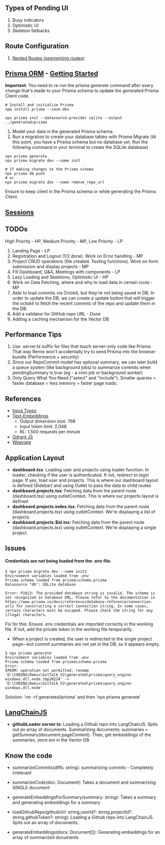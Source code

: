 ## Types of Pending UI
1. Busy indicators
2. Optimistic UI 
3. Skeleton fallbacks 

## Route Configuration
1. [Nested Routes (segmenting routes)](https://remix.run/docs/en/main/discussion/routes#what-is-nested-routing)


## [Prisma ORM](https://www.prisma.io/docs/getting-started/quickstart-sqlite) - [Getting Started](https://www.prisma.io/docs/getting-started)

__Important__: You need to re-run the prisma generate command after every change that's made to your Prisma schema to update the generated Prisma Client code.

```shell
# Install and initialize Prisma
npm install prisma --save-dev

npx prisma init --datasource-provider sqlite --output ../generated/prisma
```

1. Model your data in the generated Prisma schema. 
2. Run a migration to create your database tables with Prisma Migrate (At this point, you have a Prisma schema but no database yet. Run the following command in your terminal to create the SQLite database)

```shell 
npx prisma generate 
npx prisma migrate dev --name init
```

```shell
# If making changes to the Prisma schema
npx prisma db push
# or 
npx prisma migrate dev --name remove_repo_url 
```

Ensure to keep client in the Prisma schema or while generating the Prisma Client.

## [Sessions](https://remix.run/docs/en/main/utils/sessions#using-sessions)

## TODOs
High Priority - HP, Medium Priority - MP, Low Priority - LP
1. Landing Page - LP
2. Registration and Logout (1/2 done). Work on Error handling - MP
3. Project CRUD operations (file created. Testing functions). Work on form submission and display projects - MP
4. Fill Dashboard, Q&A, Meetings with components - LP
5. Lazy Loading and Skeletons, Optimistic UI - HP
6. Work on Data Fetching, where and why to load data in certain route - MP
7. Able to load commits via Octokit, but they're not being saved in DB. In order to update the DB, we can create a update button that will trigger the octokit to fetch the recent commits of the repo and update them in the DB.
8. Add a validator for GitHub repo URL - Done
9. Adding a caching mechanism  for the Vector DB

## Performance Tips
1. Use .server.ts suffix for files that touch server-only code like Prisma. That way Remix won't accidentally try to send Prisma into the browser bundle (Performance + security)
2. Since our RepoCommit model has optional summary, we can later build a queue system (like background jobs) to summarize commits when pendingSummary is true (eg - a cron job or background worker)
3. Only Query What You Need ("select" and "include"). Smaller queries = faster database = less memory = faster page loads.

## References
- [Input Types](https://www.w3schools.com/html/html_form_input_types.asp)
- [Text-Embeddings](https://ai.google.dev/gemini-api/docs/models#text-embedding)
    - Output dimension size: 768
    - Input token limit: 2,048
    - RL: 1,500 requests per minute
- [Qdrant JS](https://github.com/qdrant/qdrant-js)
- [Weaviate](https://weaviate.io/developers/weaviate/quickstart)

## Application Layout
- __dashboard.tsx__: Loading user and projects using loader function. In loader, checking if the user is authenticated. If not, redirect to login page. If yes, load user and projects. This is where our dashboard layout is defined (Sidebar) and using Outlet to pass the data to child routes 
- __dashboard.projects.tsx__: Fetching data from the parent route (dashboard.tsx) using outletContext. This is where our projects layout is defined
- __dashboard.projects.index.tsx__: Fetching data from the parent route (dashboard.projects.tsx) using outletContext. We're displaying a list of projects. 
- __dashboard.projects.$id.tsx__: Fetching data from the parent route (dashboard.projects.tsx) using outletContext. We're displaying a single project.


## Issues
#### Credentials are not being loaded from the .env file.
```shell
$ npx prisma migrate dev --name init2
Environment variables loaded from .env
Prisma schema loaded from prisma\schema.prisma
Datasource "db": SQLite database

Error: P1013: The provided database string is invalid. The scheme is not recognized in database URL. Please refer to the documentation in https://www.prisma.io/docs/reference/database-reference/connection-urls for constructing a correct connection string. In some cases, certain characters must be escaped. Please check the string for any illegal characters.
```
Fix for this: Ensure .env credentials are imported correctly in the working file. If not, add the private token in the working file temporarily.

- When a project is created, the user is redirected to the single project page—but commit summaries are not yet in the DB, so it appears empty.

```shell
$ npx prisma generate
Environment variables loaded from .env
Prisma schema loaded from prisma\schema.prisma
Error: 
EPERM: operation not permitted, rename 'D:\CODING\Remix\GitTalk_V2\generated\prisma\query_engine-windows.dll.node.tmp20224' -> 'D:\CODING\Remix\GitTalk_V2\generated\prisma\query_engine-windows.dll.node'
```
Solution: 'rm -rf generated/prisma' and then 'npx prisma generate'

## [LangChainJS](https://js.langchain.com/docs/introduction/) 
- __githubLoader.server.ts__: Loading a Github repo into LangChainJS. Spits out an array of documents. Summarizing documents: summaries = getSummary(document.pageContent). Then, get embeddings of the summaries, store em in the Vector DB



## Know the code
- summarizeCommits(diffs: string): summarizing commits - Completely irrelevant

- summarizeCode(doc: Document): Takes a document and summarizing SINGLE document
- generateEmbeddingsForSummary(summary: string): Takes a summary and generating embeddings for a summary
- loadGithubRepo(githubUrl: string,userId?: string,projectId?: string,githubToken?: string): Loading a Github repo into LangChainJS. Spits out an array of documents.
- generateEmbeddings(docs: Document[]): Generating embeddings for an array of summarized documents



